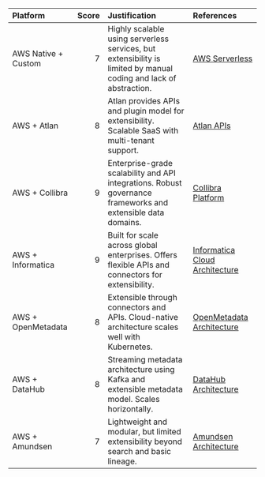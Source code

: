 | Platform            |   Score | Justification                                                                                                     | References                                                                                    |
|:--------------------|--------:|:------------------------------------------------------------------------------------------------------------------|:----------------------------------------------------------------------------------------------|
| AWS Native + Custom |       7 | Highly scalable using serverless services, but extensibility is limited by manual coding and lack of abstraction. | [AWS Serverless](https://aws.amazon.com/serverless/)                                          |
| AWS + Atlan         |       8 | Atlan provides APIs and plugin model for extensibility. Scalable SaaS with multi-tenant support.                  | [Atlan APIs](https://docs.atlan.com/docs/apis)                                                |
| AWS + Collibra      |       9 | Enterprise-grade scalability and API integrations. Robust governance frameworks and extensible data domains.      | [Collibra Platform](https://www.collibra.com/us/en/products/data-intelligence-cloud)          |
| AWS + Informatica   |       9 | Built for scale across global enterprises. Offers flexible APIs and connectors for extensibility.                 | [Informatica Cloud Architecture](https://www.informatica.com/products/cloud-integration.html) |
| AWS + OpenMetadata  |       8 | Extensible through connectors and APIs. Cloud-native architecture scales well with Kubernetes.                    | [OpenMetadata Architecture](https://docs.open-metadata.org/docs/introduction/architecture/)   |
| AWS + DataHub       |       8 | Streaming metadata architecture using Kafka and extensible metadata model. Scales horizontally.                   | [DataHub Architecture](https://datahubproject.io/docs/architecture/)                          |
| AWS + Amundsen      |       7 | Lightweight and modular, but limited extensibility beyond search and basic lineage.                               | [Amundsen Architecture](https://www.amundsen.io/amundsen/architecture/)                       |